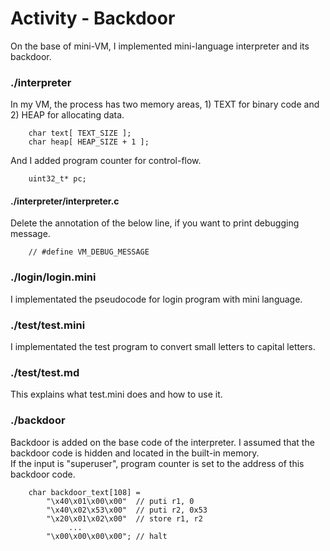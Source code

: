# Activity - Backdoor

On the base of mini-VM, I implemented mini-language interpreter and its backdoor. 

### ./interpreter 

In my VM, the process has two memory areas, 1) TEXT for binary code and 2) HEAP for allocating data. 

```
	char text[ TEXT_SIZE ]; 
	char heap[ HEAP_SIZE + 1 ]; 
```

And I added program counter for control-flow. 

```
	uint32_t* pc;
```

#### ./interpreter/interpreter.c
Delete the annotation of the below line, if you want to print debugging message. 

```
	// #define VM_DEBUG_MESSAGE
```

### ./login/login.mini

I implementated the pseudocode for login program with mini language. 

### ./test/test.mini

I implementated the test program to convert small letters to capital letters. 

### ./test/test.md

This explains what test.mini does and how to use it. 

### ./backdoor 

Backdoor is added on the base code of the interpreter.
I assumed that the backdoor code is hidden and located in the built-in memory.  
If the input is "superuser", program counter is set to the address of this backdoor code. 

```
	char backdoor_text[108] = 
	    "\x40\x01\x00\x00"  // puti r1, 0
	    "\x40\x02\x53\x00"  // puti r2, 0x53
	    "\x20\x01\x02\x00"  // store r1, r2
	         ...
	    "\x00\x00\x00\x00"; // halt          
```
